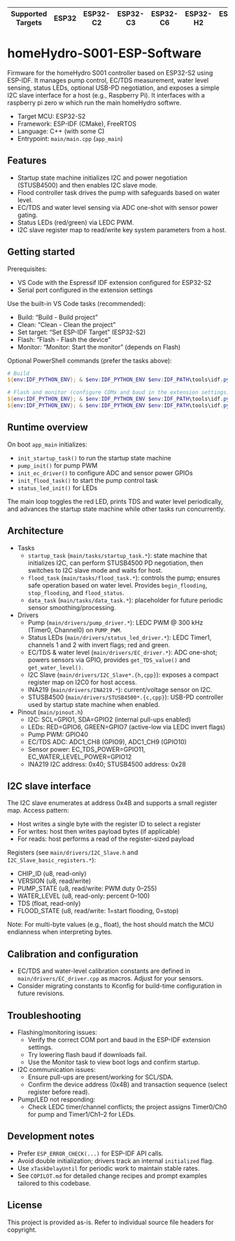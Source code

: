 | Supported Targets | ESP32 | ESP32-C2 | ESP32-C3 | ESP32-C6 | ESP32-H2 | ESP32-P4 | ESP32-S2 | ESP32-S3 | Linux |
| ----------------- | ----- | -------- | -------- | -------- | -------- | -------- | -------- | -------- | ----- |

# homeHydro-S001-ESP-Software

Firmware for the homeHydro S001 controller based on ESP32-S2 using ESP-IDF. It manages pump control, EC/TDS measurement, water level sensing, status LEDs, optional USB-PD negotiation, and exposes a simple I2C slave interface for a host (e.g., Raspberry Pi). It interfaces with a raspberry pi zero w which run the main homeHydro softwre.

- Target MCU: ESP32-S2
- Framework: ESP-IDF (CMake), FreeRTOS
- Language: C++ (with some C)
- Entrypoint: `main/main.cpp` (`app_main`)

## Features

- Startup state machine initializes I2C and power negotiation (STUSB4500) and then enables I2C slave mode.
- Flood controller task drives the pump with safeguards based on water level.
- EC/TDS and water level sensing via ADC one-shot with sensor power gating.
- Status LEDs (red/green) via LEDC PWM.
- I2C slave register map to read/write key system parameters from a host.

## Getting started

Prerequisites:
- VS Code with the Espressif IDF extension configured for ESP32-S2
- Serial port configured in the extension settings

Use the built-in VS Code tasks (recommended):
- Build: “Build - Build project”
- Clean: “Clean - Clean the project”
- Set target: “Set ESP-IDF Target” (ESP32-S2)
- Flash: “Flash - Flash the device”
- Monitor: “Monitor: Start the monitor” (depends on Flash)

Optional PowerShell commands (prefer the tasks above):
```powershell
# Build
${env:IDF_PYTHON_ENV}; & $env:IDF_PYTHON_ENV $env:IDF_PATH\tools\idf.py build

# Flash and monitor (configure COMx and baud in the extension settings)
${env:IDF_PYTHON_ENV}; & $env:IDF_PYTHON_ENV $env:IDF_PATH\tools\idf.py -p COMx flash
${env:IDF_PYTHON_ENV}; & $env:IDF_PYTHON_ENV $env:IDF_PATH\tools\idf.py -p COMx monitor
```

## Runtime overview

On boot `app_main` initializes:
- `init_startup_task()` to run the startup state machine
- `pump_init()` for pump PWM
- `init_ec_driver()` to configure ADC and sensor power GPIOs
- `init_flood_task()` to start the pump control task
- `status_led_init()` for LEDs

The main loop toggles the red LED, prints TDS and water level periodically, and advances the startup state machine while other tasks run concurrently.

## Architecture

- Tasks
  - `startup_task` (`main/tasks/startup_task.*`): state machine that initializes I2C, can perform STUSB4500 PD negotiation, then switches to I2C slave mode and waits for host.
  - `flood_task` (`main/tasks/flood_task.*`): controls the pump; ensures safe operation based on water level. Provides `begin_flooding`, `stop_flooding`, and `flood_status`.
  - `data_task` (`main/tasks/data_task.*`): placeholder for future periodic sensor smoothing/processing.
- Drivers
  - Pump (`main/drivers/pump_driver.*`): LEDC PWM @ 300 kHz (Timer0, Channel0) on `PUMP_PWM`.
  - Status LEDs (`main/drivers/status_led_driver.*`): LEDC Timer1, channels 1 and 2 with invert flags; red and green.
  - EC/TDS & water level (`main/drivers/EC_driver.*`): ADC one-shot; powers sensors via GPIO, provides `get_TDS_value()` and `get_water_level()`.
  - I2C Slave (`main/drivers/I2C_Slave*.{h,cpp}`): exposes a compact register map on I2C0 for host access.
  - INA219 (`main/drivers/INA219.*`): current/voltage sensor on I2C.
  - STUSB4500 (`main/drivers/STUSB4500*.{c,cpp}`): USB-PD controller used by startup state machine when enabled.
- Pinout (`main/pinout.h`)
  - I2C: SCL=GPIO1, SDA=GPIO2 (internal pull-ups enabled)
  - LEDs: RED=GPIO6, GREEN=GPIO7 (active-low via LEDC invert flags)
  - Pump PWM: GPIO40
  - EC/TDS ADC: ADC1_CH8 (GPIO9), ADC1_CH9 (GPIO10)
  - Sensor power: EC_TDS_POWER=GPIO11, EC_WATER_LEVEL_POWER=GPIO12
  - INA219 I2C address: 0x40; STUSB4500 address: 0x28

## I2C slave interface

The I2C slave enumerates at address 0x4B and supports a small register map. Access pattern:
- Host writes a single byte with the register ID to select a register
- For writes: host then writes payload bytes (if applicable)
- For reads: host performs a read of the register-sized payload

Registers (see `main/drivers/I2C_Slave.h` and `I2C_Slave_basic_registers.*`):
- CHIP_ID (u8, read-only)
- VERSION (u8, read/write)
- PUMP_STATE (u8, read/write: PWM duty 0–255)
- WATER_LEVEL (u8, read-only: percent 0–100)
- TDS (float, read-only)
- FLOOD_STATE (u8, read/write: 1=start flooding, 0=stop)

Note: For multi-byte values (e.g., float), the host should match the MCU endianness when interpreting bytes.

## Calibration and configuration

- EC/TDS and water-level calibration constants are defined in `main/drivers/EC_driver.cpp` as macros. Adjust for your sensors.
- Consider migrating constants to Kconfig for build-time configuration in future revisions.

## Troubleshooting

- Flashing/monitoring issues:
  - Verify the correct COM port and baud in the ESP-IDF extension settings.
  - Try lowering flash baud if downloads fail.
  - Use the Monitor task to view boot logs and confirm startup.
- I2C communication issues:
  - Ensure pull-ups are present/working for SCL/SDA.
  - Confirm the device address (0x4B) and transaction sequence (select register before read).
- Pump/LED not responding:
  - Check LEDC timer/channel conflicts; the project assigns Timer0/Ch0 for pump and Timer1/Ch1–2 for LEDs.

## Development notes

- Prefer `ESP_ERROR_CHECK(...)` for ESP-IDF API calls.
- Avoid double initialization; drivers track an internal `initialized` flag.
- Use `xTaskDelayUntil` for periodic work to maintain stable rates.
- See `COPILOT.md` for detailed change recipes and prompt examples tailored to this codebase.

## License

This project is provided as-is. Refer to individual source file headers for copyright.

